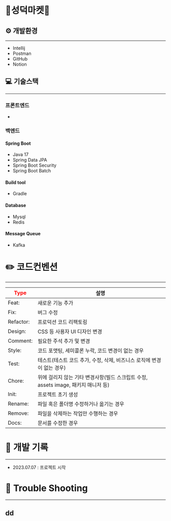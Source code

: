 # 🛒성덕마켓🛒

## ⚙️ 개발환경

---

- Intellij
- Postman
- GitHub
- Notion


## 💻 기술스택

--- 
### 프론트엔드

- 


### 백엔드

#### Spring Boot
- Java 17
- Spring Data JPA
- Spring Boot Security
- Spring Boot Batch

#### Build tool
- Gradle

#### Database
- Mysql
- Redis

#### Message Queue
- Kafka



#  ✏️ 코드컨벤션

---

| <span style="color:red">Type</span> | 설명                                                      |
|-------------------------------------|---------------------------------------------------------|
| Feat:                               | 	새로운 기능 추가                                              |
| Fix:                                | 	버그 수정                                                  |
| Refactor:                           | 	프로덕션 코드 리팩토링                                           |
| Design:                             | 	CSS 등 사용자 UI 디자인 변경                                    |
| Comment:                            | 	필요한 주석 추가 및 변경                                         |
| Style:                              | 	코드 포맷팅, 세미콜론 누락, 코드 변경이 없는 경우                          |
| Test:                               | 	테스트(테스트 코드 추가, 수정, 삭제, 비즈니스 로직에 변경이 없는 경우)             |
| Chore:                              | 	위에 걸리지 않는 기타 변경사항(빌드 스크립트 수정, assets image, 패키지 매니저 등) |
| Init:                               | 	프로젝트 초기 생성                                             |
| Rename:                             | 	파일 혹은 폴더명 수정하거나 옮기는 경우                                 |
| Remove:                             | 	파일을 삭제하는 작업만 수행하는 경우                                   |
 | Docs: | 문서를 수정한 경우                                              |


# 📝 개발 기록

---

- 2023.07.07 : 프로젝트 시작


# 🧨 Trouble Shooting

---
dd
- 